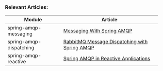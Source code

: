 ### Relevant Articles: 

Module | Article
--|--
spring-amqp-messaging | [Messaging With Spring AMQP](http://www.baeldung.com/spring-amqp)
spring-amqp-dispatching | [RabbitMQ Message Dispatching with Spring AMQP](https://www.baeldung.com/rabbitmq-spring-amqp)
spring-amqp-reactive | [Spring AMQP in Reactive Applications](https://www.baeldung.com/spring-amqp-reactive)